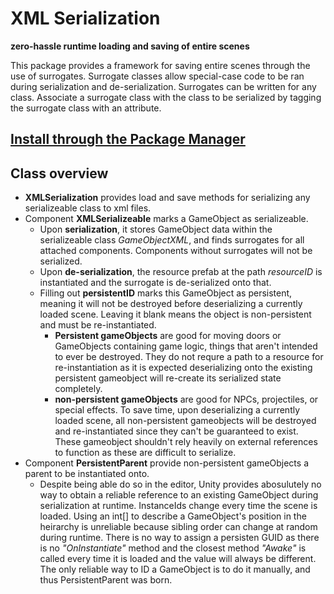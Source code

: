 # XML Serialization
**zero-hassle runtime loading and saving of entire scenes**

 This package provides a framework for saving entire scenes through the use of surrogates. 
Surrogate classes allow special-case code to be ran during serialization and de-serialization.
Surrogates can be written for any class. Associate a surrogate class with the class to be serialized by
tagging the surrogate class with an attribute.

## [Install through the Package Manager](https://docs.unity3d.com/Manual/upm-ui-giturl.html)

## Class overview
* **XMLSerialization** provides load and save methods for serializing any serializeable class to xml files.
* Component **XMLSerializeable** marks a GameObject as serializeable.
  * Upon **serialization**, it stores GameObject data within the serializeable class *GameObjectXML*, and finds surrogates
    for all attached components. Components without surrogates will not be serialized.
  * Upon **de-serialization**, the resource prefab at the path *resourceID* is 
    instantiated and the surrogate is de-serialized onto that.
  * Filling out **persistentID** marks this GameObject as persistent, meaning it will not be destroyed 
    before deserializing a currently loaded scene. Leaving it blank means the object is non-persistent
    and must be re-instantiated.
    * **Persistent gameObjects** are good for moving doors or GameObjects containing game logic, things that aren't
      intended to ever be destroyed. They do not requre a path to a resource for re-instantiation as it is expected
      deserializing onto the existing persistent gameobject will re-create its serialized state completely.
    * **non-persistent gameObjects** are good for NPCs, projectiles, or special effects. To save time, upon deserializing
      a currently loaded scene, all non-persistent gameobjects will be destroyed and re-instantiated since they can't
      be guaranteed to exist. These gameobject shouldn't rely heavily on external references to function as these are
      difficult to serialize.
* Component **PersistentParent** provide non-persistent gameObjects a parent to be instantiated onto. 
  * Despite being able do so in the editor, Unity provides abosulutely no way to obtain a reliable reference
    to an existing GameObject during serialization at runtime. InstanceIds change every time the scene is loaded. Using an 
    int[] to describe a GameObject's position in the heirarchy is unreliable because sibling order can change at random
    during runtime. There is no way to assign a persisten GUID as there is no *"OnInstantiate"* method and the closest
    method *"Awake"* is called every time it is loaded and the value will always be different. The only reliable way
    to ID a GameObject is to do it manually, and thus PersistentParent was born.
  
